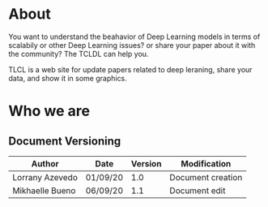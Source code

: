 # About

You want to understand the beahavior of Deep Learning models in terms of scalabily or other Deep Learning issues? or share your paper about it with the community? The TCLDL can help you. 

TLCL is a web site for update papers related to deep leraning, share your data, and show it in some graphics.

# Who we are


## Document Versioning
| Author | Date | Version | Modification |
|---|---|---|---|
| Lorrany Azevedo| 01/09/20 | 1.0 | Document creation |
| Mikhaelle Bueno| 06/09/20 | 1.1 | Document edit |

<!---
# Welcome to TCLDL

For full documentation visit [mkdocs.org](http://mkdocs.org).

## Commands

* `mkdocs new [dir-name]` - Create a new project.
* `mkdocs serve` - Start the live-reloading docs server.
* `mkdocs build` - Build the documentation site.
* `mkdocs help` - Print this help message.

## Project layout

    mkdocs.yml    # The cdocker run -it -p 8080:8080 imagenameonfiguration file.
    docs/
        index.md  # The documentation homepage.
        ...       # Other markdown pages, images and other files.
-->
